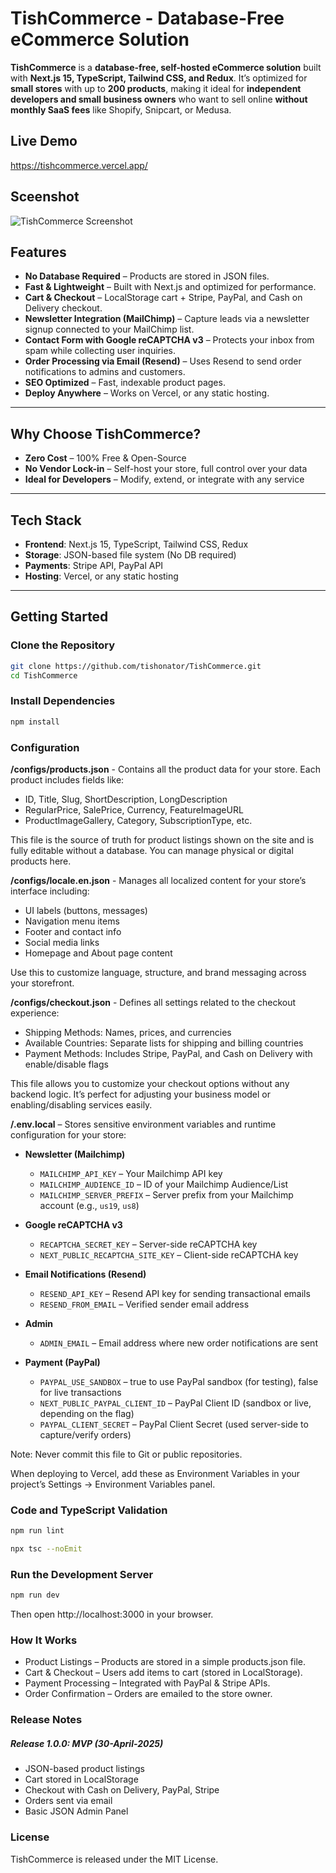 # TishCommerce - Database-Free eCommerce Solution  

**TishCommerce** is a **database-free, self-hosted eCommerce solution** built with **Next.js 15, TypeScript, Tailwind CSS, and Redux**. It’s optimized for **small stores** with up to **200 products**, making it ideal for **independent developers and small business owners** who want to sell online **without monthly SaaS fees** like Shopify, Snipcart, or Medusa.


## Live Demo
https://tishcommerce.vercel.app/

## Sceenshot
![TishCommerce Screenshot](https://tishonator.github.io/tishcommerce.png)

## Features  
- **No Database Required** – Products are stored in JSON files.  
- **Fast & Lightweight** – Built with Next.js and optimized for performance.  
- **Cart & Checkout** – LocalStorage cart + Stripe, PayPal, and Cash on Delivery checkout. 
- **Newsletter Integration (MailChimp)** – Capture leads via a newsletter signup connected to your MailChimp list.
- **Contact Form with Google reCAPTCHA v3** – Protects your inbox from spam while collecting user inquiries.
- **Order Processing via Email (Resend)** – Uses Resend to send order notifications to admins and customers. 
- **SEO Optimized** – Fast, indexable product pages.  
- **Deploy Anywhere** – Works on Vercel, or any static hosting.  

---

## Why Choose TishCommerce?  
- **Zero Cost** – 100% Free & Open-Source  
- **No Vendor Lock-in** – Self-host your store, full control over your data  
- **Ideal for Developers** – Modify, extend, or integrate with any service

---

## Tech Stack  
- **Frontend**: Next.js 15, TypeScript, Tailwind CSS, Redux  
- **Storage**: JSON-based file system (No DB required)  
- **Payments**: Stripe API, PayPal API  
- **Hosting**: Vercel, or any static hosting  

---

## Getting Started  

### Clone the Repository
```sh
git clone https://github.com/tishonator/TishCommerce.git
cd TishCommerce
```

### Install Dependencies
```sh
npm install
```

### Configuration

**/configs/products.json** - Contains all the product data for your store. Each product includes fields like:
- ID, Title, Slug, ShortDescription, LongDescription
- RegularPrice, SalePrice, Currency, FeatureImageURL
- ProductImageGallery, Category, SubscriptionType, etc.

This file is the source of truth for product listings shown on the site and is fully editable without a database. You can manage physical or digital products here.

**/configs/locale.en.json** - Manages all localized content for your store’s interface including:
- UI labels (buttons, messages)
- Navigation menu items
- Footer and contact info
- Social media links
- Homepage and About page content

Use this to customize language, structure, and brand messaging across your storefront.

**/configs/checkout.json** - Defines all settings related to the checkout experience:
- Shipping Methods: Names, prices, and currencies
- Available Countries: Separate lists for shipping and billing countries
- Payment Methods: Includes Stripe, PayPal, and Cash on Delivery with enable/disable flags

This file allows you to customize your checkout options without any backend logic. It’s perfect for adjusting your business model or enabling/disabling services easily.

**/.env.local** – Stores sensitive environment variables and runtime configuration for your store:

- **Newsletter (Mailchimp)**  
  - `MAILCHIMP_API_KEY` – Your Mailchimp API key  
  - `MAILCHIMP_AUDIENCE_ID` – ID of your Mailchimp Audience/List  
  - `MAILCHIMP_SERVER_PREFIX` – Server prefix from your Mailchimp account (e.g., `us19`, `us8`)

- **Google reCAPTCHA v3**  
  - `RECAPTCHA_SECRET_KEY` – Server-side reCAPTCHA key  
  - `NEXT_PUBLIC_RECAPTCHA_SITE_KEY` – Client-side reCAPTCHA key  

- **Email Notifications (Resend)**  
  - `RESEND_API_KEY` – Resend API key for sending transactional emails  
  - `RESEND_FROM_EMAIL` – Verified sender email address  

- **Admin**  
  - `ADMIN_EMAIL` – Email address where new order notifications are sent

- **Payment (PayPal)**
  - `PAYPAL_USE_SANDBOX` – true to use PayPal sandbox (for testing), false for live transactions
  - `NEXT_PUBLIC_PAYPAL_CLIENT_ID` – PayPal Client ID (sandbox or live, depending on the flag)
  - `PAYPAL_CLIENT_SECRET` – PayPal Client Secret (used server-side to capture/verify orders)

Note: Never commit this file to Git or public repositories.

When deploying to Vercel, add these as Environment Variables in your project’s Settings → Environment Variables panel.



### Code and TypeScript Validation
```sh
npm run lint
```

```sh
npx tsc --noEmit
```

### Run the Development Server
```sh
npm run dev
```

Then open http://localhost:3000 in your browser.


### How It Works
- Product Listings – Products are stored in a simple products.json file.  
- Cart & Checkout – Users add items to cart (stored in LocalStorage).  
- Payment Processing – Integrated with PayPal & Stripe APIs.  
- Order Confirmation – Orders are emailed to the store owner.  

### Release Notes

##### Release 1.0.0: MVP (30-April-2025)

- JSON-based product listings
- Cart stored in LocalStorage
- Checkout with Cash on Delivery, PayPal, Stripe
- Orders sent via email
- Basic JSON Admin Panel


### License
TishCommerce is released under the MIT License.
